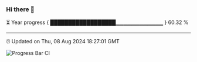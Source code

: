 ### Hi there 👋

⏳ Year progress { ██████████████████▁▁▁▁▁▁▁▁▁▁▁▁ } 60.32 %

---

⏰ Updated on Thu, 08 Aug 2024 18:27:01 GMT

![Progress Bar CI](https://github.com/ZhaoGui/ZhaoGui/workflows/Progress%20Bar%20CI/badge.svg)
